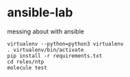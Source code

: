 # ansible-lab


messing about with ansible


    virtualenv --python=python3 virtualenv
    . virtualenv/bin/activate
    pip install -r requirements.txt
    cd roles/ntp
    molecule test
